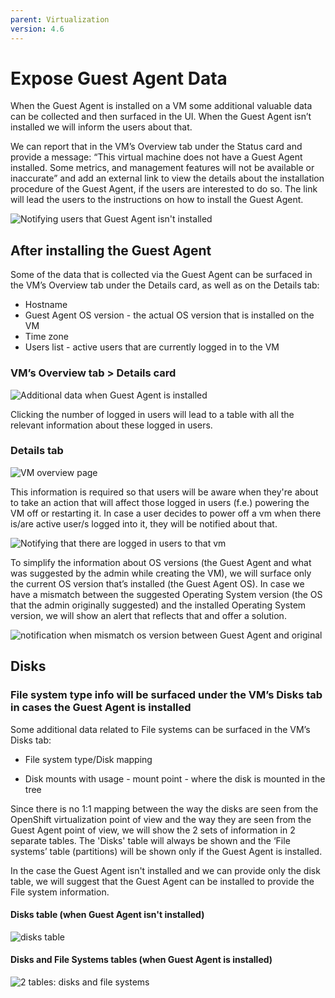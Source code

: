 ```yaml
---
parent: Virtualization
version: 4.6
---
```


# Expose Guest Agent Data

When the Guest Agent is installed on a VM some additional valuable data can be collected and then surfaced in the UI.
When the Guest Agent isn’t installed we will inform the users about that.

We can report that in the VM’s Overview tab under the Status card and provide a message: “This virtual machine does not have a Guest Agent installed. Some metrics, and management features will not be available or inaccurate” and add an external link to view the details about the installation procedure of the Guest Agent, if the users are interested to do so. The link will lead the users to the instructions on how to install the Guest Agent.

![Notifying users that Guest Agent isn't installed](img/vm-overview-tab.png)

## After installing the Guest Agent

Some of the data that is collected via the Guest Agent can be surfaced in the VM’s Overview tab under the Details card, as well as on the Details tab:

- Hostname
- Guest Agent OS version - the actual OS version that is installed on the VM
- Time zone
- Users list - active users that are currently logged in to the VM

### VM’s Overview tab > Details card

![Additional data when Guest Agent is installed](img/vm-dashboard-w-ga-installed.png)

Clicking the number of logged in users will lead to a table with all the relevant information about these logged in users.

### Details tab

![VM overview page](img/vm-overview.png)

This information is required so that users will be aware when they're about to take an action that will affect those logged in users (f.e.) powering the VM off or restarting it. In case a user decides to power off a vm when there is/are active user/s logged into it, they will be notified about that.  

![Notifying that there are logged in users to that vm](img/Power-off-modal.png)

To simplify the information about OS versions (the Guest Agent and what was suggested by the admin while creating the VM), we will surface only the current OS version that’s installed (the Guest Agent OS).
In case we have a mismatch between the suggested Operating System version (the OS that the admin originally suggested) and the installed Operating System version, we will show an alert that reflects that and offer a solution.

![notification when mismatch os version between Guest Agent and original](img/vm-overview-GA-not-match.png)

## Disks

### File system type info will be surfaced under the VM’s Disks tab in cases the Guest Agent is installed

Some additional data related to File systems can be surfaced in the VM’s Disks tab:

- File system type/Disk mapping

- Disk mounts with usage - mount point - where the disk is mounted in the tree

Since there is no 1:1 mapping between the way the disks are seen from the OpenShift virtualization point of view and the way they are seen from the Guest Agent point of view, we will show the 2 sets of information in 2 separate tables.
The 'Disks' table will always be shown and the ‘File systems’ table (partitions) will be shown only if the Guest Agent is installed.

In the case the Guest Agent isn't installed and we can provide only the disk table, we will suggest that the Guest Agent can be installed to provide the File system information.

#### Disks table (when Guest Agent isn't installed)

![disks table](img/disks-2-tables-GA-not-installed.png)

#### Disks and File Systems tables (when Guest Agent is installed)

![2 tables: disks and file systems](img/disks-2-tables-GA-installed.png)
